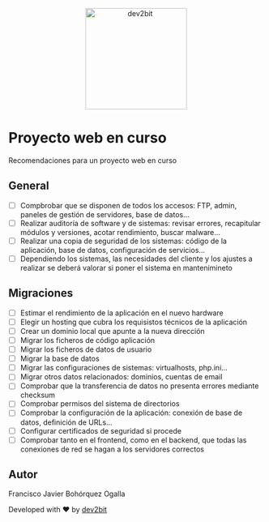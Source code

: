<p align="center">
<a href="https://www.dev2bit.com">
  <img width="200" alt="dev2bit"  src="https://raw.githubusercontent.com/fbohorquez/sql-charts-dashboard/master/resources/logo.png"/>
</a>
</p>

# Proyecto web en curso
Recomendaciones para un proyecto web en curso

## General

- [ ] Compbrobar que se disponen de todos los accesos: FTP, admin, paneles de gestión de servidores, base de datos...
- [ ] Realizar auditoría de software y de sistemas: revisar errores, recapitular módulos y versiones, acotar rendimiento, buscar malware...
- [ ] Realizar una copia de seguridad de los sistemas: código de la aplicación, base de datos, configuración de servicios...
- [ ] Dependiendo los sistemas, las necesidades del cliente y los ajustes a realizar se deberá valorar si poner el sistema en mantenimineto

## Migraciones

- [ ] Estimar el rendimiento de la aplicación en el nuevo hardware
- [ ] Elegir un hosting que cubra los requisistos técnicos de la aplicación
- [ ] Crear un dominio local que apunte a la nueva dirección
- [ ] Migrar los ficheros de código aplicación
- [ ] Migrar los ficheros de datos de usuario
- [ ] Migrar la base de datos
- [ ] Migrar las configuraciones de sistemas: virtualhosts, php.ini...
- [ ] Migrar otros datos relacionados: dominios, cuentas de email
- [ ] Comprobar que la transferencia de datos no presenta errores mediante checksum
- [ ] Comprobar permisos del sistema de directorios
- [ ] Comprobar la configuración de la aplicación: conexión de base de datos, definición de URLs...
- [ ] Configurar certificados de seguridad si procede
- [ ] Comprobar tanto en el frontend, como en el backend, que todas las conexiones de red se hagan a los servidores correctos

## Autor

Francisco Javier Bohórquez Ogalla

Developed with ♥ by [dev2bit](https://www.dev2bit.com)
